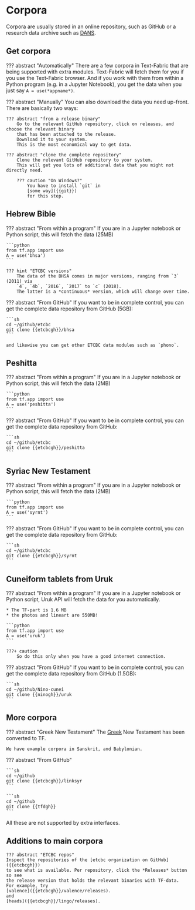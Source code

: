 # Corpora

Corpora are usually stored in an online repository, such as GitHub or a research data archive
such as [DANS]({{dans}}/front-page?set_language=en).

## Get corpora

??? abstract "Automatically"
    There are a few corpora in Text-Fabric that are being supported
    with extra modules.
    Text-Fabric will fetch them for you if you use the Text-Fabric browser.
    And if you work with them from within a Python program (e.g. in a Jupyter Notebook),
    you get the data when you just say `A = use(*appname*)`.

??? abstract "Manually"
    You can also download the data you need up-front.
    There are basically two ways:

    ??? abstract "from a release binary"
        Go to the relevant GitHub repository, click on releases, and choose the relevant binary
        that has been attached to the release.
        Download it to your system.
        This is the most economical way to get data.

    ??? abstract "clone the complete repository"
        Clone the relevant GitHub repository to your system.
        This will get you lots of additional data that you might not directly need.

        ??? caution "On Windows?"
            You have to install `git` in
            [some way]({{git}})
            for this step.


## Hebrew Bible

??? abstract "From within a program"
    If you are in a Jupyter notebook or Python script,
    this will fetch the data (25MB)

    ```python
    from tf.app import use
    A = use('bhsa')
    ```

    ??? hint "ETCBC versions"
        The data of the BHSA comes in major versions, ranging from `3` (2011) via
        `4`, `4b`, `2016`, `2017` to `c` (2018).
        The latter is a *continuous* version, which will change over time.

??? abstract "From GitHub"
    If you want to be in complete control, you can get the complete data repository
    from GitHub (5GB):

    ```sh
    cd ~/github/etcbc
    git clone {{etcbcgh}}/bhsa
    ```

    and likewise you can get other ETCBC data modules such as `phono`.

## Peshitta

??? abstract "From within a program"
    If you are in a Jupyter notebook or Python script,
    this will fetch the data (2MB)

    ```python
    from tf.app import use
    A = use('peshitta')
    ```

??? abstract "From GitHub"
    If you want to be in complete control, you can get the complete data repository
    from GitHub:

    ```sh
    cd ~/github/etcbc
    git clone {{etcbcgh}}/peshitta
    ```

## Syriac New Testament

??? abstract "From within a program"
    If you are in a Jupyter notebook or Python script,
    this will fetch the data (2MB)

    ```python
    from tf.app import use
    A = use('syrnt')
    ```

??? abstract "From GitHub"
    If you want to be in complete control, you can get the complete data repository
    from GitHub:

    ```sh
    cd ~/github/etcbc
    git clone {{etcbcgh}}/syrnt
    ```

## Cuneiform tablets from Uruk

??? abstract "From within a program"
    If you are in a Jupyter notebook or Python script,
    Uruk API will fetch the data for you automatically.

    * The TF-part is 1.6 MB
    * the photos and lineart are 550MB!

    ```python
    from tf.app import use
    A = use('uruk')
    ```
    
    ???+ caution
        So do this only when you have a good internet connection.

??? abstract "From GitHub"
    If you want to be in complete control, you can get the complete data repository
    from GitHub (1.5GB):

    ```sh
    cd ~/github/Nino-cunei
    git clone {{ninogh}}/uruk
    ```

## More corpora

??? abstract "Greek New Testament"
    The
    [Greek]({{tfdght}}/greek/sblgnt)
    New Testament has been converted to TF.

    We have example corpora in Sanskrit, and Babylonian.

??? abstract "From GitHub"

    ```sh
    cd ~/github
    git clone {{etcbcgh}}/linksyr
    ```

    ```sh
    cd ~/github
    git clone {{tfdgh}}
    ```

All these are not supported by extra interfaces.

## Additions to main corpora

    ??? abstract "ETCBC repos"
    Inspect the repositories of the [etcbc organization on GitHub]({{etcbcgh}})
    to see what is available. Per repository, click the *Releases* button so see
    the release version that holds the relevant binaries with TF-data.
    For example, try
    [valence]({{etcbcgh}}/valence/releases).
    and
    [heads]({{etcbcgh}}/lingo/releases).

